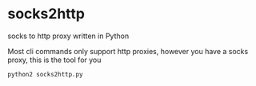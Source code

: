 # socks2http
socks to http proxy written in Python

Most cli commands only support http proxies, however you have a socks proxy,
this is the tool for you

`python2 socks2http.py`
